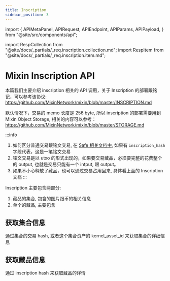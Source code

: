 ```yaml
---
title: Inscription
sidebar_position: 3
---
```


import {
  APIMetaPanel,
  APIRequest,
  APIEndpoint,
  APIParams,
  APIPayload,
} from "@site/src/components/api";

import RespCollection from "@site/docs/_partials/_req.inscription.collection.md";
import RespItem from "@site/docs/_partials/_req.inscription.item.md";

# Mixin Inscription API

本篇我们主要介绍 inscription 相关的 API 调用，关于 Inscription 的部署跟铭记，可以参考该协议: https://github.com/MixinNetwork/mixin/blob/master/INSCRIPTION.md

默认情况下，交易的 memo 长度是 256 byte, 所以 inscription 的部署需要用到 Mixin Object Storage, 相关的内容可以参考：https://github.com/MixinNetwork/mixin/blob/master/STORAGE.md


:::info
1. 如何区分普通交易跟铭文交易, 在 [Safe 相关文档中](/zh-CN/docs/api/safe-apis), 如果有 `inscription_hash` 字段代表，这是一笔铭文交易
2. 铭文交易是以 utxo 的形式出现的，如果要交易藏品，必须要完整的花费整个的 output, 也就是交易只能有一个 intput, 跟 output。
3. 如果不小心释放了藏品，也可以通过交易占用回来, 具体看上面的 Inscription 文档
:::

Inscription 主要包含两部分:

1. 藏品的集合, 包含的图片跟币的相关信息
2. 单个的藏品, 主要包含

## 获取集合信息

通过集合的交易 hash, 或者这个集合资产的 kernel_asset_id 来获取集合的详细信息

<APIEndpoint url="/safe/inscriptions/collections/:hash" method="GET" />

<RespCollection />

## 获取藏品信息

通过 inscription hash 来获取藏品的详情

<APIEndpoint url="/safe/inscriptions/items/:hash" method="GET" />

<RespItem />
